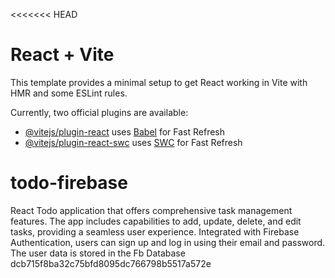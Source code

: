 <<<<<<< HEAD
# React + Vite

This template provides a minimal setup to get React working in Vite with HMR and some ESLint rules.

Currently, two official plugins are available:

- [@vitejs/plugin-react](https://github.com/vitejs/vite-plugin-react/blob/main/packages/plugin-react/README.md) uses [Babel](https://babeljs.io/) for Fast Refresh
- [@vitejs/plugin-react-swc](https://github.com/vitejs/vite-plugin-react-swc) uses [SWC](https://swc.rs/) for Fast Refresh

# todo-firebase
React Todo application that offers comprehensive task management features. The app includes capabilities to add, update, delete, and edit tasks, providing a seamless user experience. Integrated with Firebase Authentication, users can sign up and log in using their email and password.  The user data is stored in the Fb Database
 dcb715f8ba32c75bfd8095dc766798b5517a572e
